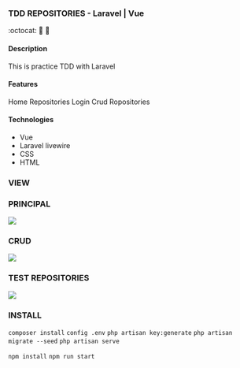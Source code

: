 ### TDD REPOSITORIES - Laravel | Vue
:octocat: :ghost: :jack_o_lantern:

#### Description
This is practice TDD with Laravel

#### Features
Home Repositories
Login
Crud Ropositories

#### Technologies
- Vue
- Laravel livewire
- CSS
- HTML

### VIEW

### PRINCIPAL
![](https://github.com/tony-ojeda/tdd-laravel/public/img/public/home_repositories.png)

### CRUD
![](https://github.com/tony-ojeda/tdd-laravel/public/img/public/user_repositories.png)

### TEST REPOSITORIES
![](https://github.com/tony-ojeda/tdd-laravel/public/img/public/test_repositories.png)

### INSTALL
`composer install`
`config .env`
`php artisan key:generate`
`php artisan migrate --seed`
`php artisan serve`


`npm install`
`npm run start`


